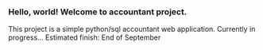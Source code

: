 ### Hello, world! Welcome to accountant project.

This project is a simple python/sql accountant web application. Currently in progress... 
Estimated finish: End of September
